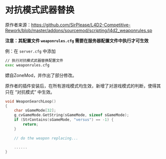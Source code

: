 # 对抗模式武器替换



原作者来源：https://github.com/SirPlease/L4D2-Competitive-Rework/blob/master/addons/sourcemod/scripting/l4d2_weaponrules.sp



**注意：其配置文件 `weaponrules.cfg` 需要在服务器配置文件中执行才可生效**

例：在 `server.cfg` 中添加

```bash
// 执行对抗模式武器替换配置文件
exec weaponrules.cfg
```



嫖自ZoneMod，并作出了部分修改。

原作者的插件安装后，在所有游戏模式均生效，新增了对游戏模式的判断，使得其只在 “对抗模式” 中生效。

```c
void WeaponSearchLoop()
{
    char sGameMode[32];
    g_cvGameMode.GetString(sGameMode, sizeof sGameMode);
    if (StrContains(sGameMode, "versus") == -1) {
        return;
    }
    
    // do the weapon replacing...
    
    ......
}
```

